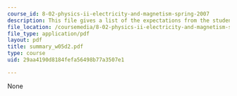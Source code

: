 ```yaml
---
course_id: 8-02-physics-ii-electricity-and-magnetism-spring-2007
description: This file gives a list of the expectations from the students in the examination.
file_location: /coursemedia/8-02-physics-ii-electricity-and-magnetism-spring-2007/29aa4190d8184fefa56498b77a3507e1_summary_w05d2.pdf
file_type: application/pdf
layout: pdf
title: summary_w05d2.pdf
type: course
uid: 29aa4190d8184fefa56498b77a3507e1

---
```

None